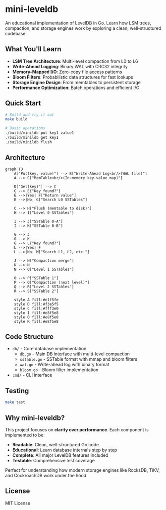 # mini-leveldb

An educational implementation of LevelDB in Go. Learn how LSM trees, compaction, and storage engines work by exploring a clean, well-structured codebase.

## What You'll Learn

- **LSM Tree Architecture**: Multi-level compaction from L0 to L6
- **Write-Ahead Logging**: Binary WAL with CRC32 integrity
- **Memory-Mapped I/O**: Zero-copy file access patterns
- **Bloom Filters**: Probabilistic data structures for fast lookups
- **Storage Engine Design**: From memtables to persistent storage
- **Performance Optimization**: Batch operations and efficient I/O

## Quick Start

```bash
# Build and try it out
make build

# Basic operations
./build/minildb put key1 value1
./build/minildb get key1
./build/minildb flush
```

## Architecture

```mermaid
graph TD
    A["Put(key, value)"] --> B["Write-Ahead Log<br/>(WAL file)"]
    A --> C["MemTable<br/>(In-memory key-value map)"]
    
    D["Get(key)"] --> C
    C --> E{"Key found?"}
    E -->|Yes| F["Return value"]
    E -->|No| G["Search L0 SSTables"]
    
    C --> H["Flush (memtable to disk)"]
    H --> I["Level 0 SSTables"]
    
    I --> J["SSTable 0-A"]
    I --> K["SSTable 0-B"]
    
    G --> J
    G --> K
    G --> L{"Key found?"}
    L -->|Yes| F
    L -->|No| M["Search L1, L2, etc."]
    
    J --> N["Compaction merge"]
    K --> N
    N --> O["Level 1 SSTables"]
    
    O --> P["SSTable 1"]
    P --> Q["Compaction (next level)"]
    Q --> R["Level 2 SSTables"]
    R --> S["SSTable 2"]
    
    style A fill:#e1f5fe
    style D fill:#f3e5f5
    style C fill:#fff3e0
    style I fill:#e8f5e8
    style O fill:#e8f5e8
    style R fill:#e8f5e8
```

## Code Structure

- `db/` - Core database implementation
  - `db.go` - Main DB interface with multi-level compaction
  - `sstable.go` - SSTable format with mmap and bloom filters  
  - `wal.go` - Write-ahead log with binary format
  - `bloom.go` - Bloom filter implementation
- `cmd/` - CLI interface

## Testing

```bash
make test
```

## Why mini-leveldb?

This project focuses on **clarity over performance**. Each component is implemented to be:
- **Readable**: Clean, well-structured Go code
- **Educational**: Learn database internals step by step  
- **Complete**: All major LevelDB features included
- **Testable**: Comprehensive test coverage

Perfect for understanding how modern storage engines like RocksDB, TiKV, and CockroachDB work under the hood.

## License

MIT License
